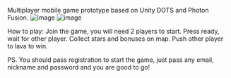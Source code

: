Multiplayer mobile game prototype based on Unity DOTS and Photon Fusion.
![image](https://github.com/Fluidios/FloorIsLava/assets/43353678/b62a172f-726f-4ad1-9e58-bc9baeb94734)
![image](https://github.com/Fluidios/FloorIsLava/assets/43353678/bac71bf3-18dc-4a6c-b310-6cc94c049134)

How to play:
Join the game, you will need 2 players to start.
Press ready, wait for other player.
Collect stars and bonuses on map.
Push other player to lava to win.

PS. You should pass registration to start the game, just pass any email, nickname and password and you are good to go!
